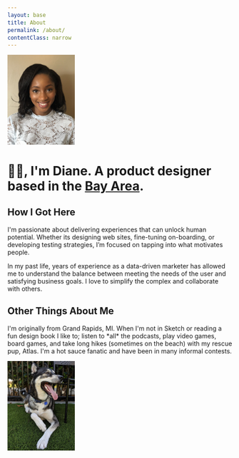 ```yaml
---
layout: base
title: About
permalink: /about/
contentClass: narrow
---
```


<div class="about">
<img class="black-white profile-picture" src="/assets/images/dianelabenz.jpg" width="30%" alt="Diane Labenz">
</div>
  <h1>👋🏿, I'm Diane. A product designer based in the <a href="https://goo.gl/maps/c6X9GvBd5TL8VwK38">Bay Area</a>.</h1>
  <h2>How I Got Here</h2>
  <p>
  I'm passionate about delivering experiences that can unlock human potential. Whether its designing web sites, fine-tuning on-boarding, or developing testing strategies, I’m focused on tapping into what motivates people.

In my past life, years of experience as a data-driven marketer has allowed me to understand the balance between meeting the needs of the user and satisfying business goals. I love to simplify the complex and collaborate with others.

  </p>
  <h2>Other Things About Me</h2>
  <p>I'm originally from Grand Rapids, MI. When I'm not in Sketch or reading a fun design book I like to; listen to *all* the podcasts, play video games, board games, and take long hikes (sometimes on the beach) with my rescue pup, Atlas. I'm a hot sauce fanatic and have been in many informal contests.</p>
  <div class="about-atlas">
  <img class="atlas-picture black-white" src="/assets/images/Atlas.jpg" alt="Atlas" width="30%">
  </div>
